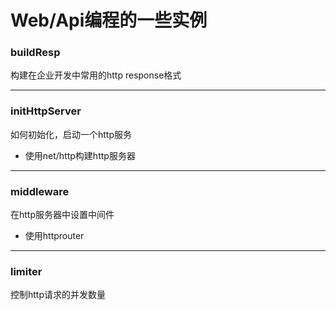 # Web/Api编程的一些实例
### buildResp     
构建在企业开发中常用的http response格式

---
### initHttpServer
如何初始化，启动一个http服务
- 使用net/http构建http服务器

---
### middleware
在http服务器中设置中间件
- 使用httprouter

---
### limiter
控制http请求的并发数量



